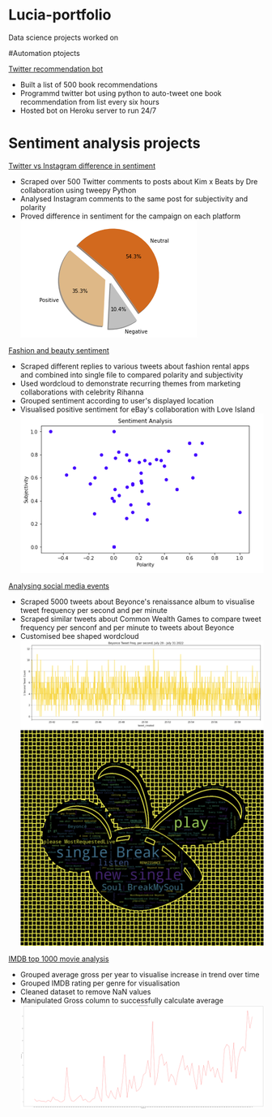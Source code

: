 # Lucia-portfolio
Data science projects worked on

#Automation ptojects

 [Twitter recommendation bot](https://twitter.com/IfeomaBot)
- Built a list of 500 book recommendations
- Programmd twitter bot using python to auto-tweet one book recommendation from list every six hours
- Hosted bot on Heroku server to run 24/7

# Sentiment analysis projects

 [Twitter vs Instagram difference in sentiment](https://github.com/ifeomaaaa/kim-x-beats-analysis)
- Scraped over 500 Twitter comments to posts about Kim x Beats by Dre collaboration using tweepy Python
- Analysed Instagram comments to the same post for subjectivity and polarity 
- Proved difference in sentiment for the campaign on each platform
![](https://github.com/ifeomaaaa/Lucia-portfolio/blob/main/images/download%20(1).png)

 [Fashion and beauty sentiment](https://github.com/ifeomaaaa/fashion-sentiments)
- Scraped different replies to various tweets about fashion rental apps and combined into single file to compared polarity and subjectivity
- Used wordcloud to demonstrate recurring themes from marketing collaborations with celebrity Rihanna
- Grouped sentiment according to user's displayed location
- Visualised positive sentiment for eBay's collaboration with Love Island
![](https://github.com/ifeomaaaa/Lucia-portfolio/blob/main/images/1660660579694.png)

 [Analysing social media events](https://github.com/ifeomaaaa/B_CW_WS)
- Scraped 5000 tweets about Beyonce's renaissance album to visualise tweet frequency per second and per minute
- Scraped similar tweets about Common Wealth Games to compare tweet frequency per senconf and per minute to tweets about Beyonce
- Customised bee shaped wordcloud
![](https://github.com/ifeomaaaa/Lucia-portfolio/blob/main/images/1659459319029.png)
![](https://github.com/ifeomaaaa/Lucia-portfolio/blob/main/images/1659460330866.png)

 [IMDB top 1000 movie analysis](https://github.com/ifeomaaaa/JF-task)
- Grouped average gross per year to visualise increase in trend over time
- Grouped IMDB rating per genre for visualisation 
- Cleaned dataset to remove NaN values
- Manipulated Gross column to successfully calculate average
![](https://github.com/ifeomaaaa/Lucia-portfolio/blob/main/images/download.png)
